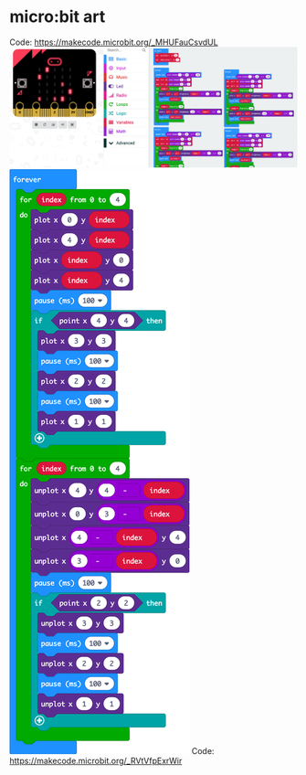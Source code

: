 # micro:bit art

Code: https://makecode.microbit.org/_MHUFauCsvdUL<br>
<img src="https://github.com/larsgimse/microbit/blob/master/art/microbit-art.png">
<img src="https://github.com/larsgimse/microbit/blob/master/art/microbit-art2.png" hight="400">
Code: https://makecode.microbit.org/_RVtVfpExrWir
